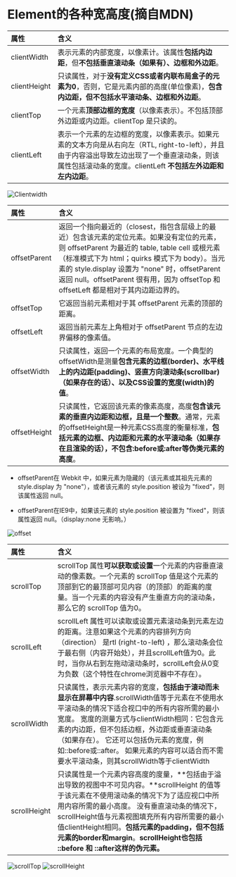 # Element的各种宽高度(摘自MDN)

|属性| 含义|
|:---|:---|
clientWidth | 表示元素的内部宽度，以像素计。该属性**包括内边距**，但**不包括垂直滚动条（如果有）、边框和外边距**。
clientHeight | 只读属性，对于**没有定义CSS或者内联布局盒子的元素为0**，否则，它是元素内部的高度(单位像素)，**包含内边距，但不包括水平滚动条、边框和外边距**。
clientTop | 一个元素**顶部边框的宽度**（以像素表示）。不包括顶部外边距或内边距。clientTop 是只读的。
clientLeft | 表示一个元素的左边框的宽度，以像素表示。如果元素的文本方向是从右向左（RTL, right-to-left），并且由于内容溢出导致左边出现了一个垂直滚动条，则该属性包括滚动条的宽度。clientLeft **不包括左外边距和左内边距**。

![Clientwidth](https://developer.mozilla.org/@api/deki/files/185/=Dimensions-client.png)


|属性| 含义|
|:---|:---|
offsetParent |返回一个指向最近的（closest，指包含层级上的最近）包含该元素的定位元素。如果没有定位的元素，则 offsetParent 为最近的 table, table cell 或根元素（标准模式下为 html；quirks 模式下为 body）。当元素的 style.display 设置为 "none" 时，offsetParent 返回 null。offsetParent 很有用，因为 offsetTop 和 offsetLeft 都是相对于其内边距边界的。
offsetTop | 它返回当前元素相对于其 offsetParent 元素的顶部的距离。
offsetLeft | 返回当前元素左上角相对于 offsetParent 节点的左边界偏移的像素值。
offsetWidth | 只读属性，返回一个元素的布局宽度。一个典型的offsetWidth是测量**包含元素的边框(border)、水平线上的内边距(padding)、竖直方向滚动条(scrollbar)（如果存在的话）、以及CSS设置的宽度(width)的值**。
offsetHeight | 只读属性，它返回该元素的像素高度，高度**包含该元素的垂直内边距和边框，且是一个整数**。通常，元素的offsetHeight是一种元素CSS高度的衡量标准，**包括元素的边框、内边距和元素的水平滚动条（如果存在且渲染的话），不包含:before或:after等伪类元素的高度**。

- offsetParent在 Webkit 中，如果元素为隐藏的（该元素或其祖先元素的 style.display 为 "none"），或者该元素的 style.position 被设为 "fixed"，则该属性返回 null。

- offsetParent在IE9中，如果该元素的 style.position 被设置为 "fixed"，则该属性返回 null。（display:none 无影响。）

![offset](https://developer.mozilla.org/@api/deki/files/186/=Dimensions-offset.png)


|属性| 含义|
|:---|:---|
scrollTop | scrollTop 属性**可以获取或设置**一个元素的内容垂直滚动的像素数。一个元素的 scrollTop 值是这个元素的顶部到它的最顶部可见内容（的顶部）的距离的度量。当一个元素的内容没有产生垂直方向的滚动条，那么它的 scrollTop 值为0。
scrollLeft | scrollLeft 属性可以读取或设置元素滚动条到元素左边的距离。注意如果这个元素的内容排列方向（direction） 是rtl (right-to-left) ，那么滚动条会位于最右侧（内容开始处），并且scrollLeft值为0。此时，当你从右到左拖动滚动条时，scrollLeft会从0变为负数（这个特性在chrome浏览器中不存在）。
scrollWidth | 只读属性，表示元素内容的宽度，**包括由于滚动而未显示在屏幕中内容**.scrollWidth值等于元素在不使用水平滚动条的情况下适合视口中的所有内容所需的最小宽度。 宽度的测量方式与clientWidth相同：它包含元素的内边距，但不包括边框，外边距或垂直滚动条（如果存在）。 它还可以包括伪元素的宽度，例如::before或::after。 如果元素的内容可以适合而不需要水平滚动条，则其scrollWidth等于clientWidth
scrollHeight |只读属性是一个元素内容高度的度量，**包括由于溢出导致的视图中不可见内容。**scrollHeight 的值等于该元素在不使用滚动条的情况下为了适应视口中所用内容所需的最小高度。 没有垂直滚动条的情况下，scrollHeight值与元素视图填充所有内容所需要的最小值clientHeight相同。**包括元素的padding，但不包括元素的border和margin**。**scrollHeight也包括 ::before 和 ::after这样的伪元素。**

![scrollTop](https://developer.mozilla.org/@api/deki/files/842/=ScrollTop.png) ![scrollHeight](https://developer.mozilla.org/@api/deki/files/840/=ScrollHeight.png)